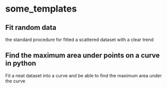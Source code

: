# some_templates

## Fit random data
the standard procedure for fitted a scattered dataset with a clear trend

## Find the maximum area under points on a curve in python
Fit a neat dataset into a curve and be able to find the maximum area under the curve

